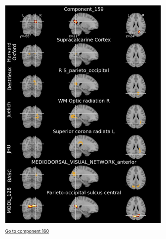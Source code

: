 


![159](preliminary/159.jpg "Component 159")

[Go to component 160](https://parietal-inria.github.io/MODL_atlas/1024/160 "Component 160")